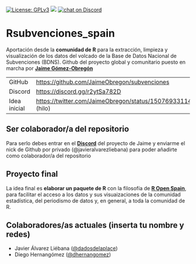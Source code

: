 [![License:
GPLv3](https://img.shields.io/badge/license-GPLv3-blue.svg)](https://www.gnu.org/licenses/gpl-3.0)
<a href="https://github.com/dadosdelaplace/Rsubvenciones_spain/graphs/contributors" alt="Contributors"> <img src="https://img.shields.io/github/contributors/dadosdelaplace/Rsubvenciones_spain" /></a>
<a href="https://discord.gg/r2ytSa782D">
        <img src="https://img.shields.io/discord/308323056592486420?logo=discord"
            alt="chat on Discord"></a>
            

# Rsubvenciones_spain

Aportación desde la **comunidad de R** para la extracción, limpieza y visualización de los datos del volcado de la Base de Datos Nacional de Subvenciones (BDNS). Github del proyecto global y comunitario puesto en marcha por [**Jaime Gómez-Obregón**](https://github.com/JaimeObregon/subvenciones)

|              |                                                                    |
| ------------ | ------------------------------------------------------------------ |
| GitHub       | <https://github.com/JaimeObregon/subvenciones>                       |
| Discord      | <https://discord.gg/r2ytSa782D>                                      |
| Idea inicial | <https://twitter.com/JaimeObregon/status/1507693311422877697> (hilo) |

## Ser colaborador/a del repositorio

Para serlo debes entrar en el [**Discord**](https://discord.gg/r2ytSa782D) del proyecto de Jaime y enviarme el nick de Github por privado (@javieralvarezliebana) para poder añadirte como colaborador/a del repositorio

## Proyecto final

La idea final es **elaborar un paquete de R** con la filosofía de [**R Open Spain**](https://ropenspain.es/paquetes/), para facilitar el acceso a los datos y sus visuaizaciones de la comunidad estadística, del periodismo de datos y, en general, a toda la comunidad de R.

## Colaboradores/as actuales (inserta tu nombre y redes)

* Javier Álvarez Liébana ([@dadosdelaplace](https://twitter.com/dadosdelaplace))
* Diego Hernangómez ([@dhernangomez](https://twitter.com/dhernangomez))
